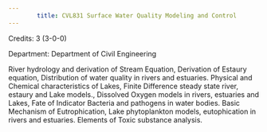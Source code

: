 ```yaml
---
        title: CVL831 Surface Water Quality Modeling and Control
---
```

Credits: 3 (3-0-0)

Department: Department of Civil Engineering

River hydrology and derivation of Stream Equation, Derivation of Estaury equation, Distribution of water quality in rivers and estuaries. Physical and Chemical characteristics of Lakes, Finite Difference steady state river, estaury and Lake models., Dissolved Oxygen models in rivers, estuaries and Lakes, Fate of Indicator Bacteria and pathogens in water bodies. Basic Mechanism of Eutrophication, Lake phytoplankton models, eutophication in rivers and estuaries. Elements of Toxic substance analysis.